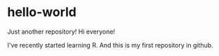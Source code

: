 # hello-world
Just another repository!
Hi everyone!

I've recently started learning R.
And this is my first repository in github.
